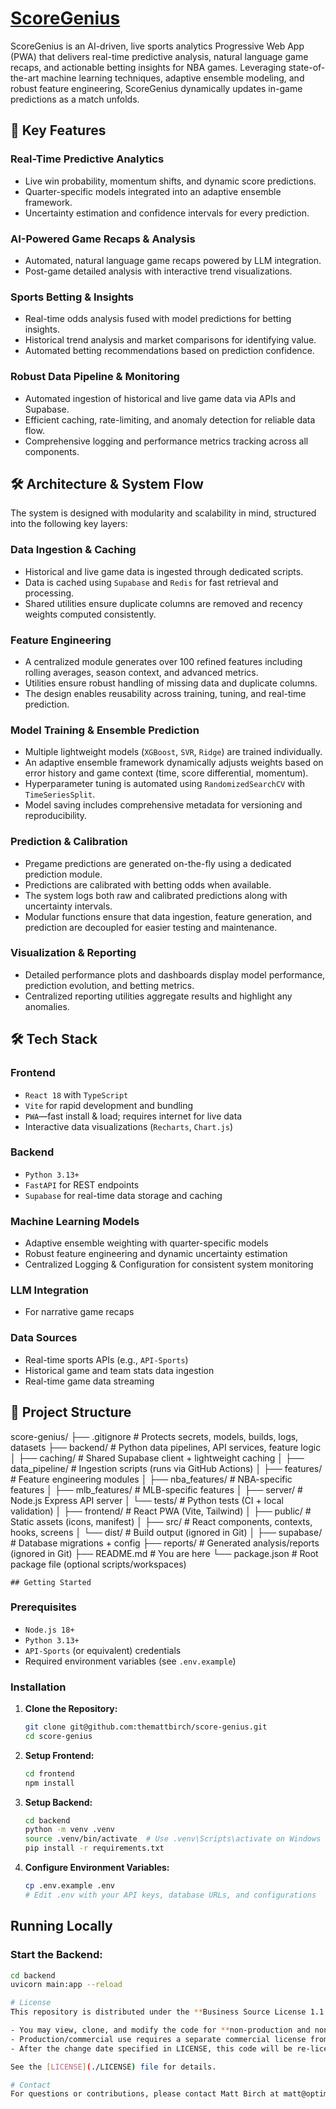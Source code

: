 # [ScoreGenius](https://scoregenius.io)

ScoreGenius is an AI-driven, live sports analytics Progressive Web App (PWA) that delivers real-time predictive analysis, natural language game recaps, and actionable betting insights for NBA games. Leveraging state-of-the-art machine learning techniques, adaptive ensemble modeling, and robust feature engineering, ScoreGenius dynamically updates in-game predictions as a match unfolds.

## 🚀 Key Features

### Real-Time Predictive Analytics

- Live win probability, momentum shifts, and dynamic score predictions.
- Quarter-specific models integrated into an adaptive ensemble framework.
- Uncertainty estimation and confidence intervals for every prediction.

### AI-Powered Game Recaps & Analysis

- Automated, natural language game recaps powered by LLM integration.
- Post-game detailed analysis with interactive trend visualizations.

### Sports Betting & Insights

- Real-time odds analysis fused with model predictions for betting insights.
- Historical trend analysis and market comparisons for identifying value.
- Automated betting recommendations based on prediction confidence.

### Robust Data Pipeline & Monitoring

- Automated ingestion of historical and live game data via APIs and Supabase.
- Efficient caching, rate-limiting, and anomaly detection for reliable data flow.
- Comprehensive logging and performance metrics tracking across all components.

## 🛠 Architecture & System Flow

The system is designed with modularity and scalability in mind, structured into the following key layers:

### Data Ingestion & Caching

- Historical and live game data is ingested through dedicated scripts.
- Data is cached using `Supabase` and `Redis` for fast retrieval and processing.
- Shared utilities ensure duplicate columns are removed and recency weights computed consistently.

### Feature Engineering

- A centralized module generates over 100 refined features including rolling averages, season context, and advanced metrics.
- Utilities ensure robust handling of missing data and duplicate columns.
- The design enables reusability across training, tuning, and real-time prediction.

### Model Training & Ensemble Prediction

- Multiple lightweight models (`XGBoost`, `SVR`, `Ridge`) are trained individually.
- An adaptive ensemble framework dynamically adjusts weights based on error history and game context (time, score differential, momentum).
- Hyperparameter tuning is automated using `RandomizedSearchCV` with `TimeSeriesSplit`.
- Model saving includes comprehensive metadata for versioning and reproducibility.

### Prediction & Calibration

- Pregame predictions are generated on-the-fly using a dedicated prediction module.
- Predictions are calibrated with betting odds when available.
- The system logs both raw and calibrated predictions along with uncertainty intervals.
- Modular functions ensure that data ingestion, feature generation, and prediction are decoupled for easier testing and maintenance.

### Visualization & Reporting

- Detailed performance plots and dashboards display model performance, prediction evolution, and betting metrics.
- Centralized reporting utilities aggregate results and highlight any anomalies.

## 🛠 Tech Stack

### Frontend

- `React 18` with `TypeScript`
- `Vite` for rapid development and bundling
- `PWA`—fast install & load; requires internet for live data
- Interactive data visualizations (`Recharts`, `Chart.js`)

### Backend

- `Python 3.13+`
- `FastAPI` for REST endpoints
- `Supabase` for real-time data storage and caching

### Machine Learning Models

- Adaptive ensemble weighting with quarter-specific models
- Robust feature engineering and dynamic uncertainty estimation
- Centralized Logging & Configuration for consistent system monitoring

### LLM Integration

- For narrative game recaps

### Data Sources

- Real-time sports APIs (e.g., `API-Sports`)
- Historical game and team stats data ingestion
- Real-time game data streaming

## 📁 Project Structure

score-genius/
├── .gitignore # Protects secrets, models, builds, logs, datasets
├── backend/ # Python data pipelines, API services, feature logic
│ ├── caching/ # Shared Supabase client + lightweight caching
│ ├── data_pipeline/ # Ingestion scripts (runs via GitHub Actions)
│ ├── features/ # Feature engineering modules
│ ├── nba_features/ # NBA-specific features
│ ├── mlb_features/ # MLB-specific features
│ ├── server/ # Node.js Express API server
│ └── tests/ # Python tests (CI + local validation)
│
├── frontend/ # React PWA (Vite, Tailwind)
│ ├── public/ # Static assets (icons, manifest)
│ ├── src/ # React components, contexts, hooks, screens
│ └── dist/ # Build output (ignored in Git)
│
├── supabase/ # Database migrations + config
├── reports/ # Generated analysis/reports (ignored in Git)
├── README.md # You are here
└── package.json # Root package file (optional scripts/workspaces)

    ## Getting Started

### Prerequisites

- `Node.js 18+`
- `Python 3.13+`
- `API-Sports` (or equivalent) credentials
- Required environment variables (see `.env.example`)

### Installation

1.  **Clone the Repository:**
    ```bash
    git clone git@github.com:themattbirch/score-genius.git
    cd score-genius
    ```
2.  **Setup Frontend:**
    ```bash
    cd frontend
    npm install
    ```
3.  **Setup Backend:**
    ```bash
    cd backend
    python -m venv .venv
    source .venv/bin/activate  # Use .venv\Scripts\activate on Windows
    pip install -r requirements.txt
    ```
4.  **Configure Environment Variables:**
    ```bash
    cp .env.example .env
    # Edit .env with your API keys, database URLs, and configurations
    ```

## Running Locally

### Start the Backend:

```bash
cd backend
uvicorn main:app --reload

# License
This repository is distributed under the **Business Source License 1.1 (BUSL-1.1)**.

- You may view, clone, and modify the code for **non-production and non-commercial use**.
- Production/commercial use requires a separate commercial license from the author.
- After the change date specified in LICENSE, this code will be re-licensed under the GPL v2.0 or later.

See the [LICENSE](./LICENSE) file for details.

# Contact
For questions or contributions, please contact Matt Birch at matt@optimizewebsolutions.com.
```
